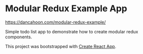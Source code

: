 # Modular Redux Example App

https://dancahoon.com/modular-redux-example/

Simple todo list app to demonstrate how to create modular redux components.

This project was bootstrapped with
[Create React App](https://github.com/facebookincubator/create-react-app).
